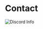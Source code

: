 # Contact
![Discord Info](https://github.com/lx-vy/Scripts/assets/109983107/be695a7d-88d2-4f30-90d6-05a1507215a9)
